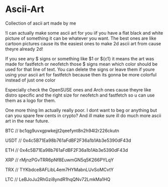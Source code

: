 # Ascii-Art
Collection of ascii art made by me

!I can actually make some ascii art for you iif you have a flat black and white picture of something it can be whatever you want. The best ones are like cartoon pictures cause its the easiest ones to make 2d ascii art from cause theyre already 2d!


If you see any $ signs or something like $1 or ${c1} it means the art was made for fastfetch or neofetch those $ signs mean which color should be used for that line of text.
You can delete the signs or leave them if youre using your ascii art for fastfetch because then its gonna be more colorful instead of just one color

Especially check the OpenSUSE ones and Arch ones cause theyre like distro specific and the right size for neofetch and fastfetch so u can use them as a logo for them.

One more thing Im actually really poor. I dont want to beg or anything but can you spare few cents in crypto? And ill make sure ill do much more ascii art in the near future.

BTC  //     bc1qg9uvxgpwkejjt2qeefynt8n2h94l2r226ckutn

USDT  //    0x4c5B71Ea98b761aFdBF2F36a1b1Ab3e5390dF43d

ETH  //     0x4c5B71Ea98b761aFdBF2F36a1b1Ab3e5390dF43d

XRP  //     rMjnzPGvTRR6pNf8EuwmGN5q5K266PYLqY

TRX  //     TYKbdce8AFLibL4em7HYMabnLUvSoMCvtY

LTC  //     LeBJoJu2RhGzi8yndR1hqQNv72LmkMa1HQ



